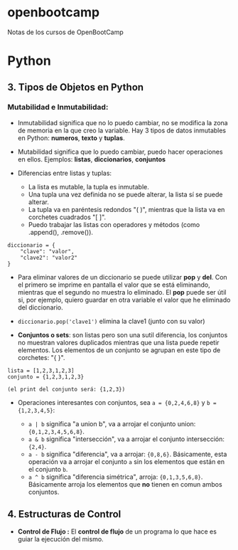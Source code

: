# openbootcamp
Notas de los cursos de OpenBootCamp

# Python

## 3. Tipos de Objetos en Python

### Mutabilidad e Inmutabilidad: 

- Inmutabilidad significa que no lo puedo cambiar, no se modifica la zona de memoria en la que creo la variable. Hay 3 tipos de datos inmutables en Python: **numeros**, **texto** y **tuplas**.

- Mutabilidad significa que lo puedo cambiar, puedo hacer operaciones en ellos. Ejemplos: **listas**, **diccionarios**, **conjuntos**


- Diferencias entre listas y tuplas:
    - La lista es mutable, la tupla es inmutable.
    - Una tupla una vez definida no se puede alterar, la lista sí se puede alterar.
    - La tupla va en paréntesis redondos "( )", mientras que la lista va en corchetes cuadrados "[ ]".
    - Puedo trabajar las listas con operadores y métodos (como .append(), .remove()).


```
diccionario = {
    "clave": "valor",
    "clave2": "valor2"
}
```

- Para eliminar valores de un diccionario se puede utilizar **pop** y **del**. Con el primero se imprime en pantalla el valor que se está eliminando, mientras que el segundo no muestra lo eliminado. El **pop** puede ser útil si, por ejemplo, quiero guardar en otra variable el valor que he eliminado del diccionario.

- `diccionario.pop('clave1')` elimina la clave1 (junto con su valor)

- **Conjuntos o sets**: son listas pero son una sutil diferencia, los conjuntos no muestran valores duplicados mientras que una lista puede repetir elementos. Los elementos de un conjunto se agrupan en este tipo de corchetes: "{ }".

```
lista = [1,2,3,1,2,3]
conjunto = {1,2,3,1,2,3}

(el print del conjunto será: {1,2,3})
```

- Operaciones interesantes con conjuntos, sea `a = {0,2,4,6,8}` y `b = {1,2,3,4,5}`:

    - `a | b` significa "a union b", va a arrojar el conjunto union: `{0,1,2,3,4,5,6,8}`.
    - `a & b` significa "intersección", va a arrojar el conjunto intersección: `{2,4}`.
    - `a - b` significa "diferencia", va a arrojar: `{0,8,6}`. Básicamente, esta operación va a arrojar el conjunto `a` sin los elementos que están en el conjunto `b`.
    - `a ^ b` significa "diferencia simétrica", arroja: `{0,1,3,5,6,8}`. Básicamente arroja los elementos que **no** tienen en comun ambos conjuntos.

## 4. Estructuras de Control

- **Control de Flujo :** El **control de flujo** de un programa lo que hace es guiar la ejecución del mismo.